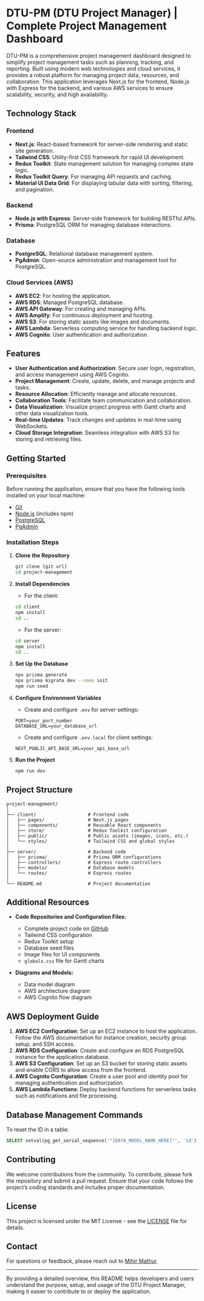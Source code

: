 # DTU-PM (DTU Project Manager) | Complete Project Management Dashboard

DTU-PM is a comprehensive project management dashboard designed to simplify project management tasks such as planning, tracking, and reporting. Built using modern web technologies and cloud services, it provides a robust platform for managing project data, resources, and collaboration. This application leverages Next.js for the frontend, Node.js with Express for the backend, and various AWS services to ensure scalability, security, and high availability.

## Technology Stack

### Frontend
- **Next.js**: React-based framework for server-side rendering and static site generation.
- **Tailwind CSS**: Utility-first CSS framework for rapid UI development.
- **Redux Toolkit**: State management solution for managing complex state logic.
- **Redux Toolkit Query**: For managing API requests and caching.
- **Material UI Data Grid**: For displaying tabular data with sorting, filtering, and pagination.

### Backend
- **Node.js with Express**: Server-side framework for building RESTful APIs.
- **Prisma**: PostgreSQL ORM for managing database interactions.

### Database
- **PostgreSQL**: Relational database management system.
- **PgAdmin**: Open-source administration and management tool for PostgreSQL.

### Cloud Services (AWS)
- **AWS EC2**: For hosting the application.
- **AWS RDS**: Managed PostgreSQL database.
- **AWS API Gateway**: For creating and managing APIs.
- **AWS Amplify**: For continuous deployment and hosting.
- **AWS S3**: For storing static assets like images and documents.
- **AWS Lambda**: Serverless computing service for handling backend logic.
- **AWS Cognito**: User authentication and authorization.

## Features

- **User Authentication and Authorization**: Secure user login, registration, and access management using AWS Cognito.
- **Project Management**: Create, update, delete, and manage projects and tasks.
- **Resource Allocation**: Efficiently manage and allocate resources.
- **Collaboration Tools**: Facilitate team communication and collaboration.
- **Data Visualization**: Visualize project progress with Gantt charts and other data visualization tools.
- **Real-time Updates**: Track changes and updates in real-time using WebSockets.
- **Cloud Storage Integration**: Seamless integration with AWS S3 for storing and retrieving files.

## Getting Started

### Prerequisites

Before running the application, ensure that you have the following tools installed on your local machine:

- [Git](https://git-scm.com/downloads)
- [Node.js](https://nodejs.org/) (includes npm)
- [PostgreSQL](https://www.postgresql.org/download/)
- [PgAdmin](https://www.pgadmin.org/download/)

### Installation Steps

1. **Clone the Repository**
    ```bash
    git clone [git url]
    cd project-management
    ```

2. **Install Dependencies**
   - For the client:
    ```bash
    cd client
    npm install
    cd ..
    ```
   - For the server:
    ```bash
    cd server
    npm install
    cd ..
    ```

3. **Set Up the Database**
    ```bash
    npx prisma generate
    npx prisma migrate dev --name init
    npm run seed
    ```

4. **Configure Environment Variables**
   - Create and configure `.env` for server settings:
    ```plaintext
    PORT=your_port_number
    DATABASE_URL=your_database_url
    ```
   - Create and configure `.env.local` for client settings:
    ```plaintext
    NEXT_PUBLIC_API_BASE_URL=your_api_base_url
    ```

5. **Run the Project**
    ```bash
    npm run dev
    ```

## Project Structure

```
project-management/
│
├── client/                   # Frontend code
│   ├── pages/                # Next.js pages
│   ├── components/           # Reusable React components
│   ├── store/                # Redux Toolkit configuration
│   ├── public/               # Public assets (images, icons, etc.)
│   └── styles/               # Tailwind CSS and global styles
│
├── server/                   # Backend code
│   ├── prisma/               # Prisma ORM configurations
│   ├── controllers/          # Express route controllers
│   ├── models/               # Database models
│   └── routes/               # Express routes
│
└── README.md                 # Project documentation
```

## Additional Resources

- **Code Repositories and Configuration Files:**
  - Complete project code on [GitHub](https://github.com/yourusername/project-management)
  - Tailwind CSS configuration
  - Redux Toolkit setup
  - Database seed files
  - Image files for UI components
  - `globals.css` file for Gantt charts

- **Diagrams and Models:**
  - Data model diagram
  - AWS architecture diagram
  - AWS Cognito flow diagram

## AWS Deployment Guide

1. **AWS EC2 Configuration**: Set up an EC2 instance to host the application. Follow the AWS documentation for instance creation, security group setup, and SSH access.
2. **AWS RDS Configuration**: Create and configure an RDS PostgreSQL instance for the application database.
3. **AWS S3 Configuration**: Set up an S3 bucket for storing static assets and enable CORS to allow access from the frontend.
4. **AWS Cognito Configuration**: Create a user pool and identity pool for managing authentication and authorization.
5. **AWS Lambda Functions**: Deploy backend functions for serverless tasks such as notifications and file processing.

## Database Management Commands

To reset the ID in a table:
```sql
SELECT setval(pg_get_serial_sequence('"[DATA_MODEL_NAME_HERE]"', 'id'), coalesce(max(id)+1, 1), false) FROM "[DATA_MODEL_NAME_HERE]";
```

## Contributing

We welcome contributions from the community. To contribute, please fork the repository and submit a pull request. Ensure that your code follows the project’s coding standards and includes proper documentation.

## License

This project is licensed under the MIT License - see the [LICENSE](LICENSE) file for details.

## Contact

For questions or feedback, please reach out to [Mihir Mathur](mailto:themihirmathur@gmail.com).

---

By providing a detailed overview, this README helps developers and users understand the purpose, setup, and usage of the DTU Project Manager, making it easier to contribute to or deploy the application.

